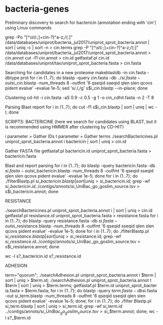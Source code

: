 # bacteria-genes

Preliminary discovery to search for bactericin (annotation ending with 'cin') using Linux commands

grep -Po "[^\s\t:;]+cin-?[^a-z;/{:]" /data/databases/uniprot/bacteria_jul2017/uniprot_sprot_bacteria.annot | sort | uniq -c | sort -n > cin.terms
grep -P "[^\s\t:;]+cin-?[^a-z;/{:]" /data/databases/uniprot/bacteria_jul2017/uniprot_sprot_bacteria.annot > cin.annot
cut -f1 cin.annot > cin.id
getfastaf.pl cin.id /data/databases/uniprot/tax/uniprot_sprot_bacteria.fasta > cin.fasta

Searching for candidates in a new proteome
makeblastdb -in cin.fasta -dbtype prot
for i in {1..7}; do blastp -query cin.fasta -db ../s$i.fasta -out s$i\_cin.blastp -num_threads 8 -outfmt '6 qseqid sseqid qlen slen qcovs pident evalue' -evalue 1e-5; sed 's/\./,/g' s$i\_cin.blastp --in-place; done

Clustering
cd-hit -i cin.fasta -aS 0.9 -c 0.5 -g 1 -o cin_cdhit.fasta -n 2 -T 8

Parsing Blast report
for i in {1..7}; do cut -f1 s$i\_cin.blastp | sort | uniq | wc -l; done

SCRIPTS:
BACTERICINE
(here we search for candidates using BLAST, but it is recommended using HMMER after clustering by CD-HIT)

i parameter = Gather IDs
t parameter = Gather terms
./searchBactericines.pl uniprot_sprot_bacteria.annot i bactericin | sort | uniq > cin.id

Gather FASTA file
getfastaf.pl bactericin.id uniprot_sprot_bacteria.fasta > bactericin.fasta

Blast and report parsing
for i in {1..7}; do blastp -query bactericin.fasta -db s$i.fasta -out s$i\_bactericin.blastp -num_threads 8 -outfmt '6 qseqid sseqid qlen slen qcovs pident evalue' -evalue 1e-5; done
for i in {1..7}; do ./filterBlastp.pl s$i\_bactericin.blastp | sort | uniq > s$i\_bactericin.id; grep -wf s$i\_bactericin.id ../contigs/annots/s$i\_UniBac_go_goslim_source.tsv > s$i\_bactericin.annot; done


RESISTANCE

./searchBactericines.pl uniprot_sprot_bacteria.annot i | sort | uniq > cin.id
getfastaf.pl resistance.id uniprot_sprot_bacteria.fasta > resistance.fasta
for i in {1..7}; do blastp -query resistance.fasta -db s$i.fasta -out s$i\_resistance.blastp -num_threads 8 -outfmt '6 qseqid sseqid qlen slen qcovs pident evalue' -evalue 1e-5; done
for i in {1..7}; do ./filterBlastp.pl s$i\_resistance.blastp | sort | uniq > s$i\_resistance.id; grep -wf s$i\_resistance.id ../contigs/annots/s$i\_UniBac_go_goslim_source.tsv > s$i\_resistance.annot; done

wc -l s?_bactericin.id s?_resistance.id

ADHESION

term="quorum"; ./searchAdhesion.pl uniprot_sprot_bacteria.annot i $term | sort | uniq > $term.id; ./searchAdhesion.pl uniprot_sprot_bacteria.annot t $term | sort | uniq > $term.terms; getfastaf.pl $term.id uniprot_sprot_bacter
ia.fasta > $term.fasta; for i in {1..7}; do blastp -query $term.fasta -db s$i.fasta -out s$i\_$term.blastp -num_threads 8 -outfmt '6 qseqid sseqid qlen slen qcovs pident evalue' -evalue 1e-5; done; for i in {1..7}; do ./filter
Blastp.pl s$i\_$term.blastp | sort | uniq > s$i\_$term.id; grep -wf s$i\_$term.id ../contigs/annots/s$i\_UniBac_go_goslim_source.tsv > s$i\_$term.annot; done; wc -l s?_$term.id
